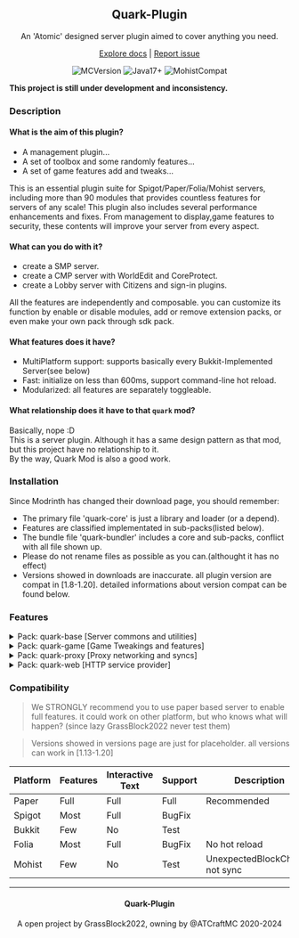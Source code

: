 <!--
**Important Information:**

**Due to the lead developer (GrassBlock2022) needing to start preparing for the high school academic proficiency exams arranged by the Chinese Ministry of Education starting from September 2, 2024, there will be no key(huge) updates to this project for the next 1-2 years. This project will be active after 2026/6/10**
-->

<div align="center" id="readme-top">

<h2 align="center">Quark-Plugin</h2>

An 'Atomic' designed server plugin aimed to cover anything you need.

[Explore docs](https://wiki.atforever.world/quark/) | [Report issue](https://github.com/Grass-block/Quark-Plugin/issues)

![MCVersion](https://img.shields.io/badge/minecraft-1.17.1_--_1.20.4-3366CC?style=for-the-badge&logoColor=blue&labelColor=29355F)
![Java17+](https://img.shields.io/badge/java-17+-009B98?style=for-the-badge&logoColor=blue&labelColor=29355F)
![MohistCompat](https://img.shields.io/badge/Mohist-Compatible-AD3333?style=for-the-badge&logoColor=blue&labelColor=29355F)

</div>

**This project is still under development and inconsistency.**

### Description

#### What is the aim of this plugin?

- A management plugin...
- A set of toolbox and some randomly features...
- A set of game features add and tweaks...

This is an essential plugin suite for Spigot/Paper/Folia/Mohist servers, 
including more than 90 modules that provides countless features for servers of any scale!
This plugin also includes several performance enhancements and fixes.
From management to display,game features to security, 
these contents will improve your server from every aspect.

#### What can you do with it?

- create a SMP server.
- create a CMP server with WorldEdit and CoreProtect.
- create a Lobby server with Citizens and sign-in plugins.

All the features are independently and composable.
you can customize its function by enable or disable modules,
add or remove extension packs,
or even make your own pack through sdk pack. 

#### What features does it have?

- MultiPlatform support: supports basically every Bukkit-Implemented Server(see below)
- Fast: initialize on less than 600ms, support command-line hot reload.
- Modularized: all features are separately toggleable.

#### What relationship does it have to that `quark` mod?

Basically, nope :D<br/>
This is a server plugin. Although it has a same design pattern as that mod,
but this project have no relationship to it.<br>
By the way, Quark Mod is also a good work.


### Installation

Since Modrinth has changed their download page, you should remember:

- The primary file 'quark-core' is just a library and loader (or a depend).
- Features are classified implementated in sub-packs(listed below).
- The bundle file 'quark-bundler' includes a core and sub-packs, conflict with all file shown up.
- Please do not rename files as possible as you can.(althought it has no effect)
- Versions showed in downloads are inaccurate. all plugin version are compat in [1.8-1.20]. detailed informations about version compat can be found below.


### Features

<details>
<summary>Pack: quark-base [Server commons and utilities]</summary>

#### Chat `quark-chat`

- ChatAt: enables you to use @someone in chatline
- ChatComponent: allows user to custom their text to minecraft rich text in chatline and signs.
- ChatFilter: use RegExp to filter some bad words.
- ChatGPT[Experimental]: chat with ChatGPT and NewBing with no context.
- ChatMute: mute someone from sending any message.
- ChatReport: replace Mojang's chat report system.
- Hitokoto: send a daily random message using hitokoto lib api.
- Mail: send message to someone whatever he/she is online or not.
- NPCChat: simulate a conversation as npc.
- SelfMessage: a command utility to send message to yourself.

#### Display `quark-display`

- BossbarAnnouncement: display custom information via bossbar.
- ChatAnnounce: send announcements,preset tips and hints in chat.
- ChatFormat: customize your chat format.
- CustomBanMessage: customize ban message format.
- CustomKickMessage: customize kick message format.
- CustomMotd: customize server MOTD message and icon.
- CustomScoreboard: display custom information via scoreboard.
- JoinQuitMessage: custom join-quit game message(available for waterfall proxy)
- PlayerNameHeader: give player a displayed rank as a prefix of he/she's display name.
- TabMenu: customize your tab menu display.
- WelcomeMessage: send a message to a player which he/she join server in first time.
- WorldEditSelectionRenderer: render your WorldEdit session.

#### Management `quark-management`

- AdvancedBan: customize ban time and reason,broadcast when a player is banned.
- AdvancedPluginCommand: allows /plugins to load,reload,enable,disable plugins.
- KickOnReload: kick all player when server reload.
- Maintenance: provides a mantenance mode which only allows op to join.
- StopConfirm: same as confirm requirement when reload on paper server.

#### Security `quark-security`

- AdvancedPermissionControl: create more permissions(modify world etc.)
- ExplosionDefender: defend explosions from destroying world.
- IPDefender: check your IP address location and warn on change.
- ItemDefender: warn or takeaway player's item on blacklist.
- PermissionManager: manage player's permission in groups and nodes.
- ProtectionArea: create protected area where non-op players cannot interact.
- WorldEditSectionSizeDefender: defend players from creating and operating on to-big WorldEdit selections.

#### Utilities `quark-utilities`

- BlockUpdateLocker: Lock all block updates in your world.
- Calculator: do simple calculating in chat line.
- CameraMovement: simulate player to a camera on a path.
- CommandFunction: easier way to create a sequence of commands and accept argument input.
- CommandTabFix: filter the tab options send to client base on their known input.
- ConsoleCommand: run command as console.
- CustomLogFormat[Deprecated]: custom your log format in console and log file.
- DynamicViewDistance: allow users to dynamically change their server view distance.
- ForceSprint: keep a player's sprinting status.
- ItemCommand: bind a command to an item where they could be executed through interacting that item.
- ItemCustomName: use a name template in server language file on item.
- PlayerPingCommand: query the player's ping using a command.
- PlayerPositionLock: lock a player's position.
- SurroundingRefresh: force re-send surrounding blocks to client to prevent ghost blocks.

#### Automatic `quark-automatic`

- GarbageCleaner: periodically clean dropped items in world.
- AutoSave: replace minecraft's auto save policy.
- VMGarbageCleaner: periodically call `System.gc()`method to clean JVM garbage.

</details>

<details>
<summary>Pack: quark-game [Game Tweakings and features]</summary>

#### Contents `quark-contents`

- CustomRecipe: add custom recipes using simple yml.
- Elevator: add an elevator block same as OpenBlocks mod.
- Hats: put anything on helmet slot using command.
- MinecartController: allow users to control their minecart.
- MusicPlayer: play MIDI as note block music.
- StairSeat: allows player to sit on stairs.
- TPA: teleport request.
- Waypoint: add public or private waypoints and warp between them.

#### Tweaks `quark-tweaks`

- CropClickHarvest: right click to automatically harvest a crop and replant it.
- DispenserBlockPlacer: allow dispenser to place blocks and use tools to break block.
- DoubleDoorSync: double doors will sync when open or close by player.
- FlySpeedModifier: allows player to fly in every mode if they have permission, modify their flyspeed.
- FreeCam: allow players to have a free camera.
- PortableShulkerBox: allow player to open shulker box on their hand.
- RealisticSleep: allow players to sleep everywhere, implementing SmoothSleep features.
- VeinMiner: chain-mine logs and ores.
</details>

<details>
<summary>Pack: quark-proxy [Proxy networking and syncs]</summary>

#### Lobby `quark-lobby` [Disabled]

- BackToSpawn: send player back to spawn everytime they join server.
- DefaultInventory: set player's inventory to preset inventory content.
- MapProtect: defend players from destroying lobby map.
- PlayerProtect: send player back when they go outside from world.

### ProxySupport `quark-proxysupport` (Need Proxy Network) (Not Recommended)

- BungeeConnectionProtect: verify bc/waterfall pointed to it is valid or not.
- ChatSync: broadcast chat message to all server.
- MCSMDynamicInstance: allow a server to start any mcsm instance.
- ProxyPing: add player-proxy ping to make the ping real.
- ServerStatementObserver: broadcast message when a server is online.
</details>

<details>
<summary>Pack: quark-web [HTTP service provider]</summary>

#### Web `quark-web` (Need HTTP Port) [Experimental]

- ServerQueries: enable server queries using HTTP api.
- AccountActivation: bind an E-mail to a player.

</details>

### Compatibility

> We STRONGLY recommend you to use paper based server to enable full features.
> it could work on other platform, but who knows what will happen? (since lazy GrassBlock2022 never test them)

> Versions showed in versions page are just for placeholder. all versions can work in [1.13-1.20]

| Platform | Features | Interactive Text | Support | Description                    |
|----------|----------|------------------|---------|--------------------------------|
| Paper    | Full     | Full             | Full    | Recommended                    |
| Spigot   | Most     | Full             | BugFix  |                                |
| Bukkit   | Few      | No               | Test    |                                |
| Folia    | Most     | Full             | BugFix  | No hot reload                  |
| Mohist   | Few      | No               | Test    | UnexpectedBlockChange not sync |

<hr/>
<div align="center">

#### Quark-Plugin
A open project by GrassBlock2022, owning by @ATCraftMC 2020-2024
</div>
